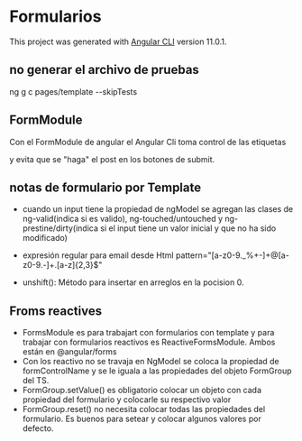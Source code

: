 # Formularios

This project was generated with [Angular CLI](https://github.com/angular/angular-cli) version 11.0.1.

## no generar el archivo de pruebas

ng g c pages/template --skipTests

## FormModule

Con el FormModule de angular el Angular Cli toma control de las etiquetas <form> y evita que se "haga" el post en los
botones de submit.

## notas de formulario por Template

* cuando un input tiene la propiedad de ngModel se agregan las clases de ng-valid(indica si es valido), ng-touched/untouched  y ng-prestine/dirty(indica si el input tiene un valor inicial y que no ha sido modificado) 

* expresión regular para email desde Html pattern="[a-z0-9._%+-]+@[a-z0-9.-]+\.[a-z]{2,3}$"

*  unshift(): Método para insertar en arreglos en la pocision 0.

## Froms reactives

* FormsModule es para trabajart con formularios con template y para trabajar con formularios reactivos es ReactiveFormsModule. Ambos están en @angular/forms
* Con los reactivo no se travaja en NgModel se coloca la propiedad de formControlName y se le iguala a las propiedades del objeto FormGroup del TS.
* FormGroup.setValue() es obligatorio colocar un objeto con cada propiedad del formulario y colocarle su respectivo valor
* FormGroup.reset() no necesita colocar todas las propiedades del formulario. Es buenos para setear y colocar algunos valores por defecto.
